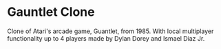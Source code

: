 # Gauntlet Clone
Clone of Atari's arcade game, Guantlet, from 1985. With local multiplayer functionality up to 4 players made by Dylan Dorey and Ismael Diaz Jr.
